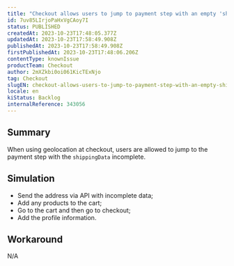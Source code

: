```yaml
---
title: "Checkout allows users to jump to payment step with an empty 'shippingData' when using geolocation"
id: 7uv85LIrjoPaHxVgCAoy7I
status: PUBLISHED
createdAt: 2023-10-23T17:48:05.377Z
updatedAt: 2023-10-23T17:58:49.908Z
publishedAt: 2023-10-23T17:58:49.908Z
firstPublishedAt: 2023-10-23T17:48:06.206Z
contentType: knownIssue
productTeam: Checkout
author: 2mXZkbi0oi061KicTExNjo
tag: Checkout
slugEN: checkout-allows-users-to-jump-to-payment-step-with-an-empty-shippingdata-when-using-geolocation
locale: en
kiStatus: Backlog
internalReference: 343056
---
```


## Summary


When using geolocation at checkout, users are allowed to jump to the payment step with the `shippingData` incomplete.


##

## Simulation



- Send the address via API with incomplete data;
- Add any products to the cart;
- Go to the cart and then go to checkout;
- Add the profile information.


##

## Workaround


N/A



